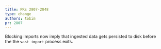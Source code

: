 ```yaml
---
title: PRs 2807-2848
type: change
authors: tobim
pr: 2807
---
```


Blocking imports now imply that ingested data gets persisted to disk before the
the `vast import` process exits.
